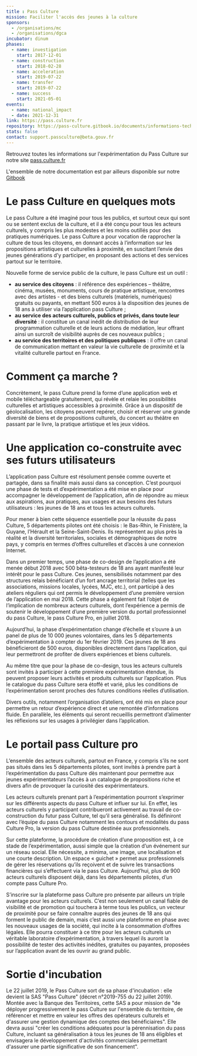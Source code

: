 ```yaml
---
title : Pass Culture
mission: Faciliter l'accès des jeunes à la culture
sponsors:
  - /organisations/mc
  - /organisations/dgca
incubator: dinum
phases:
  - name: investigation
    start: 2017-12-01
  - name: construction
    start: 2018-02-28
  - name: acceleration
    start: 2019-07-22
  - name: transfer
    start: 2019-07-22
  - name: success
    start: 2021-05-01
events:
  - name: national_impact
  - date: 2021-12-31
link: https://pass.culture.fr
repository: https://pass-culture.gitbook.io/documents/informations-techniques#code-source
stats: false
contact: support.passculture@beta.gouv.fr
---
```


Retrouvez toutes les informations sur l'expérimentation du Pass Culture sur notre site [pass.culture.fr](https://pass.culture.fr)

L'ensemble de notre documentation est par ailleurs disponible sur notre [Gitbook](https://pass-culture.gitbook.io/documents/le-pass-culture-en-quelques-mots)

# Le pass Culture en quelques mots

Le pass Culture a été imaginé pour tous les publics, et surtout ceux qui sont ou se sentent exclus de la culture, et il a été conçu pour tous les acteurs culturels, y compris les plus modestes et les moins outillés pour des pratiques numériques. Le pass Culture a pour vocation de rapprocher la culture de tous les citoyens, en donnant accès à l’information sur les propositions artistiques et culturelles à proximité, en suscitant l’envie des jeunes générations d’y participer, en proposant des actions et des services partout sur le territoire.

Nouvelle forme de service public de la culture, le pass Culture est un outil :
* **au service des citoyens** : il référence des expériences – théâtre, cinéma, musées, monuments, cours de pratique artistique, rencontres avec des artistes - et des biens culturels (matériels, numériques) gratuits ou payants, en mettant 500 euros à la disposition des jeunes de 18 ans à utiliser via l’application pass Culture ;
* **au service des acteurs culturels, publics et privés, dans toute leur diversité** : il constitue un canal inédit de distribution de leur programmation culturelle et de leurs actions de médiation, leur offrant ainsi un surcroît de visibilité auprès de ces nouveaux publics ;
* **au service des territoires et des politiques publiques** : il offre un canal de communication mettant en valeur la vie culturelle de proximité et la vitalité culturelle partout en France.

# Comment ça marche ?

Concrètement, le pass Culture prend la forme d’une application web et mobile téléchargeable gratuitement, qui révèle et relaie les possibilités culturelles et artistiques accessibles à proximité. Grâce à un dispositif de géolocalisation, les citoyens peuvent repérer, choisir et réserver une grande diversité de biens et de propositions culturels, du concert au théâtre en passant par le livre, la pratique artistique et les jeux vidéos.

# Une application co-construite avec ses futurs utilisateurs

L’application pass Culture est résolument pensée comme ouverte et partagée, dans sa finalité mais aussi dans sa conception. C’est pourquoi une phase de tests et d’expérimentation a été mise en place pour accompagner le développement de l’application, afin de répondre au mieux aux aspirations, aux pratiques, aux usages et aux besoins des futurs utilisateurs : les jeunes de 18 ans et tous les acteurs culturels.

Pour mener à bien cette séquence essentielle pour la réussite du pass Culture, 5 départements pilotes ont été choisis : le Bas-Rhin, le Finistère, la Guyane, l’Hérault et la Seine-Saint-Denis. Ils représentent au plus près la réalité et la diversité territoriales, sociales et démographiques de notre pays, y compris en termes d’offres culturelles et d’accès à une connexion Internet.

Dans un premier temps, une phase de co-design de l’application a été menée début 2018 avec 500 bêta-testeurs de 18 ans ayant manifesté leur intérêt pour le pass Culture. Ces jeunes, sensibilisés notamment par des structures relais bénéficiant d’un fort ancrage territorial (telles que les associations, missions locales, lycées, MJC, etc.), ont participé à des ateliers réguliers qui ont permis le développement d’une première version de l’application en mai 2018. Cette phase a également fait l’objet de l’implication de nombreux acteurs culturels, dont l’expérience a permis de soutenir le développement d’une première version du portail professionnel du pass Culture, le pass Culture Pro, en juillet 2018.

Aujourd’hui, la phase d’expérimentation change d’échelle et s’ouvre à un panel de plus de 10 000 jeunes volontaires, dans les 5 départements d’expérimentation à compter du 1er février 2019. Ces jeunes de 18 ans bénéficieront de 500 euros, disponibles directement dans l’application, qui leur permettront de profiter de divers expériences et biens culturels.

Au même titre que pour la phase de co-design, tous les acteurs culturels sont invités à participer à cette première expérimentation étendue, ils peuvent proposer leurs activités et produits culturels sur l’application. Plus le catalogue du pass Culture sera étoffé et varié, plus les conditions de l’expérimentation seront proches des futures conditions réelles d’utilisation.

Divers outils, notamment l’organisation d’ateliers, ont été mis en place pour permettre un retour d’expérience direct et une remontée d’informations fluide. En parallèle, les éléments qui seront recueillis permettront d’alimenter les réflexions sur les usages à privilégier dans l’application.

# Le portail pass Culture pro

L’ensemble des acteurs culturels, partout en France, y compris s’ils ne sont pas situés dans les 5 départements pilotes, sont invités à prendre part à l’expérimentation du pass Culture dès maintenant pour permettre aux jeunes expérimentateurs l’accès à un catalogue de propositions riche et divers afin de provoquer la curiosité des expérimentateurs.

Les acteurs culturels prenant part à l’expérimentation pourront s’exprimer sur les différents aspects du pass Culture et influer sur lui. En effet, les acteurs culturels y participant contribueront activement au travail de co-construction du futur pass Culture, tel qu’il sera généralisé. Ils définiront avec l’équipe du pass Culture notamment les contours et modalités du pass Culture Pro, la version du pass Culture destinée aux professionnels.

Sur cette plateforme, la procédure de création d’une proposition est, à ce stade de l’expérimentation, aussi simple que la création d’un événement sur un réseau social. Elle nécessite, a minima, une image, une localisation et une courte description. Un espace « guichet » permet aux professionnels de gérer les réservations qu’ils reçoivent et de suivre les transactions financières qui s’effectuent via le pass Culture. Aujourd’hui, plus de 900 acteurs culturels disposent déjà, dans les départements pilotes, d’un compte pass Culture Pro.

S’inscrire sur la plateforme pass Culture pro présente par ailleurs un triple avantage pour les acteurs culturels. C’est non seulement un canal fiable de visibilité et de promotion qui touchera à terme tous les publics, un vecteur de proximité pour se faire connaître auprès des jeunes de 18 ans qui forment le public de demain, mais c’est aussi une plateforme en phase avec les nouveaux usages de la société, qui incite à la consommation d’offres légales. Elle pourra constituer à ce titre pour les acteurs culturels un véritable laboratoire d’expérimentation, à travers lequel ils auront la possibilité de tester des activités inédites, gratuites ou payantes, proposées sur l’application avant de les ouvrir au grand public.

# Sortie d'incubation

Le 22 juillet 2019, le Pass Culture sort de sa phase d'incubation : elle devient la SAS "Pass Culture" (décret n°2019-755 du 22 juillet 2019). Montée avec la Banque des Territoires, cette SAS a pour mission de "de déployer progressivement le pass Culture sur l'ensemble du territoire, de référencer et mettre en valeur les offres des opérateurs culturels et d'assurer une gestion dynamique des comptes des bénéficiaires". Elle devra aussi "créer les conditions adéquates pour la pérennisation du pass Culture, incluant sa généralisation à tous les jeunes de 18 ans éligibles et envisagera le développement d'activités commerciales permettant d'assurer une partie significative de son financement". 

